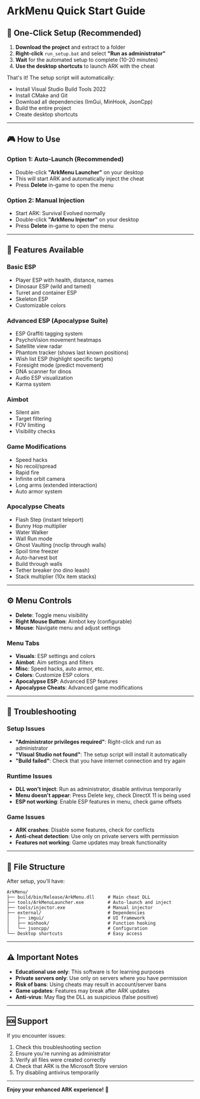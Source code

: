 # ArkMenu Quick Start Guide

## 🚀 One-Click Setup (Recommended)

1. **Download the project** and extract to a folder
2. **Right-click** `run_setup.bat` and select **"Run as administrator"**
3. **Wait** for the automated setup to complete (10-20 minutes)
4. **Use the desktop shortcuts** to launch ARK with the cheat

That's it! The setup script will automatically:
- Install Visual Studio Build Tools 2022
- Install CMake and Git
- Download all dependencies (ImGui, MinHook, JsonCpp)
- Build the entire project
- Create desktop shortcuts

---

## 🎮 How to Use

### Option 1: Auto-Launch (Recommended)
- Double-click **"ArkMenu Launcher"** on your desktop
- This will start ARK and automatically inject the cheat
- Press **Delete** in-game to open the menu

### Option 2: Manual Injection
- Start ARK: Survival Evolved normally
- Double-click **"ArkMenu Injector"** on your desktop
- Press **Delete** in-game to open the menu

---

## 🎯 Features Available

### Basic ESP
- Player ESP with health, distance, names
- Dinosaur ESP (wild and tamed)
- Turret and container ESP
- Skeleton ESP
- Customizable colors

### Advanced ESP (Apocalypse Suite)
- ESP Graffiti tagging system
- PsychoVision movement heatmaps
- Satellite view radar
- Phantom tracker (shows last known positions)
- Wish list ESP (highlight specific targets)
- Foresight mode (predict movement)
- DNA scanner for dinos
- Audio ESP visualization
- Karma system

### Aimbot
- Silent aim
- Target filtering
- FOV limiting
- Visibility checks

### Game Modifications
- Speed hacks
- No recoil/spread
- Rapid fire
- Infinite orbit camera
- Long arms (extended interaction)
- Auto armor system

### Apocalypse Cheats
- Flash Step (instant teleport)
- Bunny Hop multiplier
- Water Walker
- Wall Run mode
- Ghost Vaulting (noclip through walls)
- Spoil time freezer
- Auto-harvest bot
- Build through walls
- Tether breaker (no dino leash)
- Stack multiplier (10x item stacks)

---

## ⚙️ Menu Controls

- **Delete**: Toggle menu visibility
- **Right Mouse Button**: Aimbot key (configurable)
- **Mouse**: Navigate menu and adjust settings

### Menu Tabs
- **Visuals**: ESP settings and colors
- **Aimbot**: Aim settings and filters
- **Misc**: Speed hacks, auto armor, etc.
- **Colors**: Customize ESP colors
- **Apocalypse ESP**: Advanced ESP features
- **Apocalypse Cheats**: Advanced game modifications

---

## 🔧 Troubleshooting

### Setup Issues
- **"Administrator privileges required"**: Right-click and run as administrator
- **"Visual Studio not found"**: The setup script will install it automatically
- **"Build failed"**: Check that you have internet connection and try again

### Runtime Issues
- **DLL won't inject**: Run as administrator, disable antivirus temporarily
- **Menu doesn't appear**: Press Delete key, check DirectX 11 is being used
- **ESP not working**: Enable ESP features in menu, check game offsets

### Game Issues
- **ARK crashes**: Disable some features, check for conflicts
- **Anti-cheat detection**: Use only on private servers with permission
- **Features not working**: Game updates may break functionality

---

## 📁 File Structure

After setup, you'll have:
```
ArkMenu/
├── build/bin/Release/ArkMenu.dll     # Main cheat DLL
├── tools/ArkMenuLauncher.exe         # Auto-launch and inject
├── tools/injector.exe                # Manual injector
├── external/                         # Dependencies
│   ├── imgui/                        # UI framework
│   ├── minhook/                      # Function hooking
│   └── jsoncpp/                      # Configuration
└── Desktop shortcuts                 # Easy access
```

---

## ⚠️ Important Notes

- **Educational use only**: This software is for learning purposes
- **Private servers only**: Use only on servers where you have permission
- **Risk of bans**: Using cheats may result in account/server bans
- **Game updates**: Features may break after ARK updates
- **Anti-virus**: May flag the DLL as suspicious (false positive)

---

## 🆘 Support

If you encounter issues:
1. Check this troubleshooting section
2. Ensure you're running as administrator
3. Verify all files were created correctly
4. Check that ARK is the Microsoft Store version
5. Try disabling antivirus temporarily

---

**Enjoy your enhanced ARK experience!** 🦖 